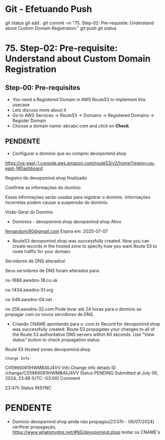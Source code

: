 
# ############################################################################
# ############################################################################
# ############################################################################
# Git - Efetuando Push

git status
git add .
git commit -m "75. Step-02: Pre-requisite: Understand about Custom Domain Registration."
git push
git status



# ############################################################################
# ############################################################################
# ############################################################################
#   75. Step-02: Pre-requisite: Understand about Custom Domain Registration



## Step-00: Pre-requisites
- You need a Registered Domain in AWS Route53 to implement this usecase
- Lets discuss more about it
- Go to AWS Services -> Route53 -> Domains -> Registered Domains -> Register Domain
- Choose a domain name: abcabc.com and click on **Check** 


## PENDENTE
- Configurar o dominio que eu comprei
devopsmind.shop

<https://us-east-1.console.aws.amazon.com/route53/v2/home?region=us-east-1#Dashboard>

Registro de devopsmind.shop finalizado

Confirme as informações do domínio

Essas informações serão usadas para registrar o domínio. Informações incorretas podem causar a suspensão do domínio.



Visão Geral do Domínio
- Domínios - devopsmind.shop
devopsmind.shop
Ativo

fernandomj90@gmail.com
Expira em: 2025-07-07



- Route53
devopsmind.shop was successfully created.
Now you can create records in the hosted zone to specify how you want Route 53 to route traffic for your domain.


Servidores de DNS alterados!

Seus servidores de DNS foram alterados para:

ns-1686.awsdns-18.co.uk

ns-1434.awsdns-51.org

ns-548.awsdns-04.net

ns-259.awsdns-32.com
Pode levar até 24 horas para o domínio se propagar com os novos servidores de DNS.



- Criando CNAME apontando para o .com.br
Record for devopsmind.shop was successfully created.
Route 53 propagates your changes to all of the Route 53 authoritative DNS servers within 60 seconds. Use "View status" button to check propagation status.

Route 53
Hosted zones
devopsmind.shop

    Change Info

C05966081IHWMB4IIJ4VV  Info
Change info details
ID
/change/C05966081IHWMB4IIJ4VV
Status
PENDING
Submitted at
July 06, 2024, 23:46 (UTC:-03:00)
Comment


23:47h
Status
INSYNC




# ############################################################################
# ############################################################################
# ############################################################################
# PENDENTE

- Dominio devopsmind.shop ainda não propagou(23:51h - 06/07/2024)
verificar propagação, <https://www.whatsmydns.net/#NS/devopsmind.shop>
testar os CNAME's